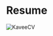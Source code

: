 # Resume

![KaveeCV](https://github.com/KaveeSL/Resume/assets/156499048/3add1ed2-cdde-4db9-8334-5f6ecec52c7d)
